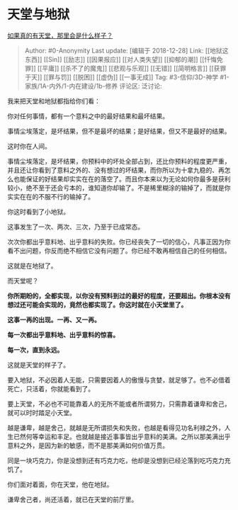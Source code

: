 # 天堂与地狱
[如果真的有天堂，那里会是什么样子？](https://www.zhihu.com/question/52551688/answer/561057918)

> Author: #0-Anonymity
> Last update: [编辑于 2018-12-28]
> Link: [[地狱这东西]] [[Sin]] [[励志]] [[因果报应]] [[对人类失望]] [[抑郁的潮]] [[忏悔免罪]] [[平庸]] [[杀不了的魔鬼]] [[悲观与乐观]] [[无错]] [[简明格言]] [[获罪于天]] [[罪与罚]] [[脱困]] [[虚伪]] [[一事无成]]
> Tag: #3-信仰/3D-神学 #1-家族/1A-内外/1-内在建设/1b-修养 
> 评论区:
> 泛讨论:

我来把天堂和地狱都指给你们看：

你对任何事情，都有一个意料之中的最好结果和最坏结果。

事情尘埃落定，是坏结果，但不是最坏的结果；是好结果，但又不是最好的结果。

这时你在人间。

事情尘埃落定，是坏结果，你预料中的坏处全部占到，还比你预料的程度更严重，并且还让你看到了意料之外的、没有想过的坏结果，而你所以为十拿九稳的、再怎么也能保证的好结果却实实在在的落空了。而且你本来以为无论如何你最多是获利较小，绝不至于还会亏本的，谁知道你却输了。不是稀里糊涂的输掉了，而就是你实实在在的不服不行的输掉了。

你这时看到了小地狱。

这事发生了一次、两次、三次，乃至于已成常态。

次次你都出乎意料地、出乎意料的失败。你已经丧失了一切的信心，凡事正因为你看不出问题，你反而绝不相信它没有问题了。你已经不敢再相信自己的任何相信。

这就是在地狱了。

而天堂呢？

**你所期盼的，全都实现，以你没有预料到过的最好的程度，还要超出。你根本没有想过还可能会实现的，竟然也都实现了。你这时就在小天堂里了。**

**这事一再的出现。一再、又一再。**

**每一次都出乎意料地、出乎意料的惊喜。**

**每一次，直到永远。**

这就是天堂的样子了。

要入地狱，不必因着人无能，只需要因着人的傲慢与贪婪，就足够了。也不必借着死亡，只活着，你就能看到了。

要上天堂，不必也不可能靠着人的无所不能或者所谓努力，只需靠着谦卑和舍己，就可以时时踏足小天堂。

越是谦卑，越是舍己，就越是无所谓损失和失败，也越是看得见功名利禄之外，人生已然何等幸运和丰足。也就越是接近事事皆出乎意料的美满。之所以那美满出乎意料之外，是因为新的敏感，而不是那美满如何价值万贯。

同是一块巧克力，你是没想到还有巧克力吃，他却是没想到已经沦落到吃巧克力充饥了。

你们面对着面，你在天堂，他在地狱。

谦卑舍己者，尚还活着，就已在天堂的前厅里。
